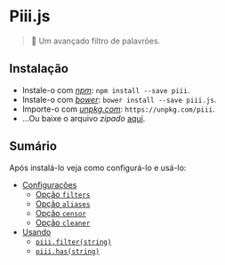 # Piii.js

> :speak_no_evil: Um avançado filtro de palavrões.

## Instalação

* Instale-o com [*npm*](https://www.npmjs.com/): `npm install --save piii`.
* Instale-o com [*bower*](https://bower.io/): `bower install --save piii.js`.
* Importe-o com [*unpkg.com*](https://unpkg.com/): `https://unpkg.com/piii`.
* ...Ou baixe o arquivo *zipado* [aqui](https://git.io/vNAMM).

## Sumário

Após instalá-lo veja como configurá-lo e usá-lo:

* [Configurações](./configuracoes.md)
  * [Opção `filters`](./opcoes/1-filters.md)
  * [Opção `aliases`](./opcoes/2-aliases.md)
  * [Opção `censor`](./opcoes/3-censor.md)
  * [Opção `cleaner`](./opcoes/4-cleaner.md)
* [Usando](./iniciando.md)
  * [`piii.filter(string)`](./usando.md#piiifilterstring)
  * [`piii.has(string)`](./usando.md#piiihasstring)

